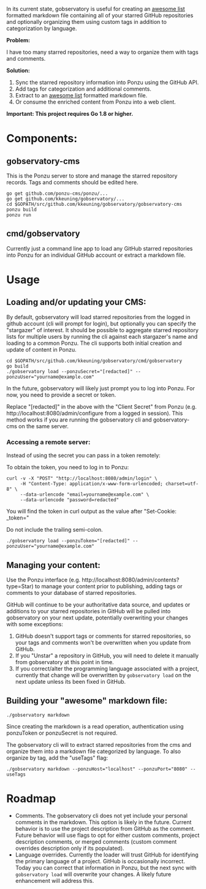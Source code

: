 In its current state, gobservatory is useful for creating an [awesome list](https://awesome.re) formatted markdown file containing all of your starred GitHub repositories and optionally organizing them using custom tags in addition to categorization by language.

**Problem:**

I have too many starred repositories, need a way to organize them with tags and comments.

**Solution:**

1. Sync the starred repository information into Ponzu using the GitHub API.
2. Add tags for categorization and additional comments.  
3. Extract to an [awesome list](https://awesome.re) formatted markdown file.
4. Or consume the enriched content from Ponzu into a web client.

**Important: This project requires Go 1.8 or higher.**

# Components:

## gobservatory-cms
This is the Ponzu server to store and manage the starred repository records.  Tags and comments should be edited here.

```
go get github.com/ponzu-cms/ponzu/...
go get github.com/kkeuning/gobservatory/...
cd $GOPATH/src/github.com/kkeuning/gobservatory/gobservatory-cms
ponzu build
ponzu run
```


## cmd/gobservatory
Currently just a command line app to load any GitHub starred repositories into Ponzu for an individual GitHub account or extract a markdown file.

# Usage

## Loading and/or updating your CMS:
By default, gobservatory will load starred repositories from the logged in github account (cli will prompt for login), but optionally you can specify the "stargazer" of interest.  It should be possible to aggregate starred repository lists for multiple users by running the cli against each stargazer's name and loading to a common Ponzu.  The cli supports both initial creation and update of content in Ponzu.

```
cd $GOPATH/src/github.com/kkeuning/gobservatory/cmd/gobservatory
go build
./gobservatory load --ponzuSecret="[redacted]" --ponzuUser="yourname@example.com"

```
In the future, gobservatory will likely just prompt you to log into Ponzu.  For now, you need to provide a secret or token.

Replace "[redacted]" in the above with the "Client Secret" from Ponzu (e.g. http://localhost:8080/admin/configure from a logged in session).  This method works if you are running the gobservatory cli and gobservatory-cms on the same server.  

### Accessing a remote server:
Instead of using the secret you can pass in a token remotely:

To obtain the token, you need to log in to Ponzu:
```
curl -v -X "POST" "http://localhost:8080/admin/login" \
     -H "Content-Type: application/x-www-form-urlencoded; charset=utf-8" \
     --data-urlencode "email=yourname@example.com" \
     --data-urlencode "password=redacted"
```
You will find the token in curl output as the value after "Set-Cookie: _token="

Do not include the trailing semi-colon.  


```
./gobservatory load --ponzuToken="[redacted]" --ponzuUser="yourname@example.com"
```

## Managing your content:
Use the Ponzu interface (e.g. http://localhost:8080/admin/contents?type=Star) to manage your content prior to publishing, adding tags or comments to your database of starred repositories.

GitHub will continue to be your authoritative data source, and updates or additions to your starred repositories in GitHub will be pulled into gobservatory on your next update, potentially overwriting your changes with some exceptions:
1.  GitHub doesn't support tags or comments for starred repositories, so your tags and comments won't be overwritten when you update from GitHub.
2.  If you "Unstar" a repository in GitHub, you will need to delete it manually from gobservatory at this point in time.  
3.  If you correct/alter the programming language associated with a project, currently that change will be overwritten by `gobservatory load` on the next update unless its been fixed in GitHub.

## Building your "awesome" markdown file:
```
./gobservatory markdown
```
Since creating the markdown is a read operation, authentication using ponzuToken or ponzuSecret is not required.

The gobservatory cli will to extract starred repositories from the cms and organize them into a markdown file categorized by language.  To also organize by tag, add the "useTags" flag:
```
./gobservatory markdown --ponzuHost="localhost" --ponzuPort="8080" --useTags
```

# Roadmap
- Comments.  The gobservatory cli does not yet include your personal comments in the markdown.  This option is likely in the future.  Current behavior is to use the project description from GitHub as the comment.  Future behavior will use flags to opt for either custom comments, project description comments, or merged comments (custom comment overrides description only if its populated).
- Language overrides.  Currently the loader will trust GitHub for identifying the primary language of a project.  GitHub is occasionally incorrect.  Today you can correct that information in Ponzu, but the next sync with `gobservatory load` will overwrite your changes.  A likely future enhancement will address this.   
